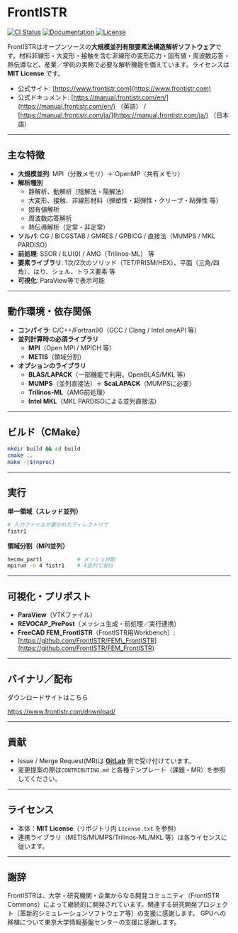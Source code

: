 # FrontISTR

[![CI Status](https://gitlab.com/frontistr-commons/frontistr/badges/master/pipeline.svg)](https://gitlab.com/frontistr-commons/frontistr/-/pipelines)
[![Documentation](https://img.shields.io/badge/docs-latest-blue)](https://manual.frontistr.com/en/)
[![License](https://img.shields.io/badge/license-MIT-green)](License.txt)

FrontISTRはオープンソースの**大規模並列有限要素法構造解析ソフトウェア**です。材料非線形・大変形・接触を含む非線形の変形応力・固有値・周波数応答・熱伝導など、産業／学術の実務で必要な解析機能を備えています。ライセンスは **MIT License** です。

* 公式サイト: [https://www.frontistr.com](https://www.frontistr.com)
* 公式ドキュメント: [https://manual.frontistr.com/en/](https://manual.frontistr.com/en/) （英語） / [https://manual.frontistr.com/ja/](https://manual.frontistr.com/ja/) （日本語）

---

## 主な特徴

* **大規模並列**: MPI（分散メモリ）＋ OpenMP（共有メモリ）
* **解析種別**
  * 静解析、動解析（陰解法・陽解法）
  * 大変形、接触、非線形材料（弾塑性・超弾性・クリープ・粘弾性 等）
  * 固有値解析
  * 周波数応答解析
  * 熱伝導解析（定常・非定常）
* **ソルバ**: CG / BiCGSTAB / GMRES / GPBiCG / 直接法（MUMPS / MKL PARDISO）
* **前処理**: SSOR / ILU(0) / AMG（Trilinos-ML） 等
* **要素ライブラリ**: 1次/2次のソリッド（TET/PRISM/HEX）、平面（三角/四角）、はり、シェル、トラス要素 等
* **可視化**: ParaView等で表示可能

---

## 動作環境・依存関係

* **コンパイラ**: C/C++/Fortran90（GCC / Clang / Intel oneAPI 等）
* **並列計算時の必須ライブラリ**
  * **MPI**（Open MPI / MPICH 等）
  * **METIS**（領域分割）
* **オプションのライブラリ**
  * **BLAS/LAPACK**（一部機能で利用。OpenBLAS/MKL 等）
  * **MUMPS**（並列直接法）＋ **ScaLAPACK**（MUMPSに必要）
  * **Trilinos-ML**（AMG前処理）
  * **Intel MKL**（MKL PARDISOによる並列直接法）

---

## ビルド（CMake）

```bash
mkdir build && cd build
cmake ..
make -j$(nproc)
```

---

## 実行

**単一領域（スレッド並列）**

```bash
# 入力ファイルが置かれたディレクトリで
fistr1
```

**領域分割（MPI並列）**

```bash
hecmw_part1           # メッシュ分割
mpirun -n 4 fistr1    # 4並列で実行
```

---

## 可視化・プリポスト

* **ParaView**（VTKファイル）
* **REVOCAP\_PrePost**（メッシュ生成・前処理／実行連携）
* **FreeCAD FEM\_FrontISTR**（FrontISTR用Workbench）: [https://github.com/FrontISTR/FEM\_FrontISTR](https://github.com/FrontISTR/FEM_FrontISTR)

---

## バイナリ／配布

ダウンロードサイトはこちら

https://www.frontistr.com/download/

---

## 貢献

* Issue / Merge Request(MR)は **[GitLab](https://gitlab.com/FrontISTR-Commons/FrontISTR)** 側で受け付けています。
* 変更提案の際は`CONTRIBUTING.md` と各種テンプレート（課題・MR）を参照してください。

---

## ライセンス

* 本体：**MIT License**（リポジトリ内 `License.txt` を参照）
* 連携ライブラリ（METIS/MUMPS/Trilinos-ML/MKL 等）は各ライセンスに従います。

---

## 謝辞

FrontISTRは、大学・研究機関・企業からなる開発コミュニティ（FrontISTR Commons）によって継続的に開発されています。関連する研究開発プロジェクト（革新的シミュレーションソフトウェア等）の支援に感謝します。
GPUへの移植について東京大学情報基盤センターの支援に感謝します。
